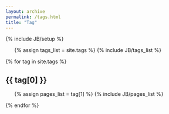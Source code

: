 ```yaml
---
layout: archive
permalink: /tags.html
title: "Tag"
---
```

{% include JB/setup %}

<ul class="tag_box inline">
{% assign tags_list = site.tags %}  
{% include JB/tags_list %}
</ul>

<div style="clear:both;"></div>

{% for tag in site.tags %} 
<h2 id="{{ tag[0] }}-ref">{{ tag[0] }}</h2>
<ul>
{% assign pages_list = tag[1] %}  
{% include JB/pages_list %}
</ul>
{% endfor %}
